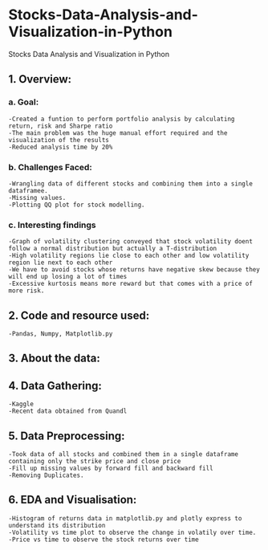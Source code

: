 # Stocks-Data-Analysis-and-Visualization-in-Python
Stocks Data Analysis and Visualization in Python

## 1. Overview:	

### a. Goal:
  	-Created a funtion to perform portfolio analysis by calculating return, risk and Sharpe ratio
	-The main problem was the huge manual effort required and the visualization of the results
	-Reduced analysis time by 20%
  
### b. Challenges Faced:
  	-Wrangling data of different stocks and combining them into a single dataframee.
	-Missing values.
	-Plotting QQ plot for stock modelling.
	
### c. Interesting findings
  	-Graph of volatility clustering conveyed that stock volatility doent follow a normal distribution but actually a T-distribution
	-High volatility regions lie close to each other and low volatility region lie next to each other
	-We have to avoid stocks whose returns have negative skew because they will end up losing a lot of times
	-Excessive kurtosis means more reward but that comes with a price of more risk.
	
	
	
## 2. Code and resource used:
  	-Pandas, Numpy, Matplotlib.py
	
## 3. About the data:
  
  
## 4. Data Gathering:
  	-Kaggle
	-Recent data obtained from Quandl
	
## 5. Data Preprocessing:
  	-Took data of all stocks and combined them in a single dataframe containing only the strike price and close price
	-Fill up missing values by forward fill and backward fill
	-Removing Duplicates.
	
## 6. EDA and Visualisation:
  	-Histogram of returns data in matplotlib.py and plotly express to understand its distribution
	-Volatility vs time plot to observe the change in volatily over time.
	-Price vs time to observe the stock returns over time
	
	
